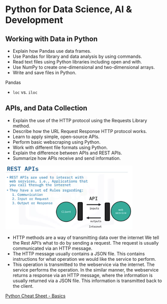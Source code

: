 # Python for Data Science, AI & Development  <!-- omit in toc -->

## Working with Data in Python

- Explain how Pandas use data frames.
- Use Pandas for library and data analysis by using commands.
- Read text files using Python libraries including open and with.
- Use NumPy to create one-dimensional and two-dimensional arrays.
- Write and save files in Python.

Pandas
- `loc` vs. `iloc`

## APIs, and Data Collection

- Explain the use of the HTTP protocol using the Requests Library method.
- Describe how the URL Request Response HTTP protocol works.
- Learn to apply simple, open-source APIs.
- Perform basic webscraping using Python.
- Work with different file formats using Python.
- Explain the difference between APIs and REST APIs.
- Summarize how APIs receive and send information.


<img src="res/rest.png" width="400"></img>


- HTTP methods are a way of transmitting data over the internet We tell the Rest API’s what to do by sending a request. The request is usually communicated via an HTTP message. 
- The HTTP message usually contains a JSON file. This contains instructions for what operation we would like the service to perform. 
- This operation is transmitted to the webservice via the internet. The service performs the operation. In the similar manner, the webservice returns a response via an HTTP message, where the information is usually returned via a JSON file. This information is transmitted back to the client.


[Python Cheat Sheet - Basics](res/Python%20Cheat%20Sheet%20-%20The%20Basics%20Coursera.pdf)